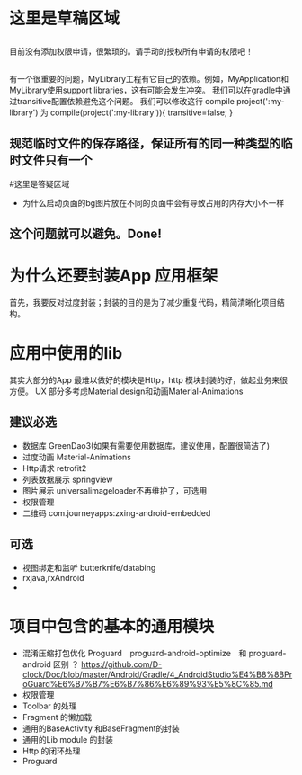 # 这里是草稿区域

##
目前没有添加权限申请，很繁琐的。请手动的授权所有申请的权限吧！

##
有一个很重要的问题，MyLibrary工程有它自己的依赖。例如，MyApplication和MyLibrary使用support libraries，这有可能会发生冲突。
我们可以在gradle中通过transitive配置依赖避免这个问题。
我们可以修改这行
compile project(':my-library')
为
compile(project(':my-library')){
    transitive=false;
}



## 规范临时文件的保存路径，保证所有的同一种类型的临时文件只有一个



#这里是答疑区域
- 为什么启动页面的bg图片放在不同的页面中会有导致占用的内存大小不一样


这个问题就可以避免。Done!
-------------------------------------------------------------------------------------------
# 为什么还要封装App 应用框架
  首先，我要反对过度封装；封装的目的是为了减少重复代码，精简清晰化项目结构。


# 应用中使用的lib
  其实大部分的App 最难以做好的模块是Http，http 模块封装的好，做起业务来很方便。
  UX 部分多考虑Material design和动画Material-Animations
  ## 建议必选
  - 数据库 GreenDao3(如果有需要使用数据库，建议使用，配置很简洁了)
  - 过度动画 Material-Animations
  - Http请求 retrofit2
  - 列表数据展示 springview
  - 图片展示 universalimageloader不再维护了，可选用
  - 权限管理
  - 二维码 com.journeyapps:zxing-android-embedded

  ## 可选
  - 视图绑定和监听 butterknife/databing
  - rxjava,rxAndroid
  -



# 项目中包含的基本的通用模块
- 混淆压缩打包优化 Proguard　proguard-android-optimize　和 proguard-android 区别 ？
  https://github.com/D-clock/Doc/blob/master/Android/Gradle/4_AndroidStudio%E4%B8%8BProGuard%E6%B7%B7%E6%B7%86%E6%89%93%E5%8C%85.md
- 权限管理
- Toolbar 的处理
- Fragment 的懒加载
- 通用的BaseActivity 和BaseFragment的封装
- 通用的Lib module 的封装
- Http 的闭环处理
- Proguard